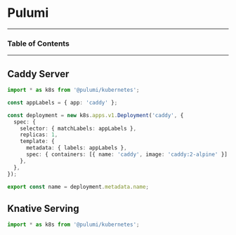 # Pulumi

---

### Table of Contents

---

## Caddy Server

```ts
import * as k8s from '@pulumi/kubernetes';

const appLabels = { app: 'caddy' };

const deployment = new k8s.apps.v1.Deployment('caddy', {
  spec: {
    selector: { matchLabels: appLabels },
    replicas: 1,
    template: {
      metadata: { labels: appLabels },
      spec: { containers: [{ name: 'caddy', image: 'caddy:2-alpine' }] },
    },
  },
});

export const name = deployment.metadata.name;
```

## Knative Serving

```ts
import * as k8s from '@pulumi/kubernetes';
```
